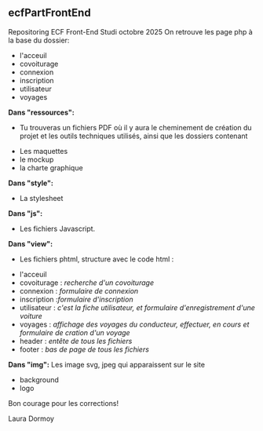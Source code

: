 ## ecfPartFrontEnd
Repositoring ECF Front-End Studi octobre 2025
On retrouve les page php à la base du dossier:
- l'acceuil
- covoiturage 
- connexion 
- inscription 
- utilisateur 
- voyages
  
**Dans "ressources":** 
 - Tu trouveras un fichiers PDF où il y aura le cheminement de création du projet et les outils techniques utilisés, ainsi que les dossiers contenant
  * Les maquettes
  * le mockup
  * la charte graphique
    
**Dans "style":**
  - La stylesheet
    
**Dans "js":**
  - Les fichiers Javascript.
    
**Dans "view":**
-  Les fichiers phtml, structure avec le code html :
* l'acceuil
* covoiturage : *recherche d'un covoiturage*
* connexion : *formulaire de connexion*
* inscription :*formulaire d'inscription*
* utilisateur : *c'est la fiche utilisateur, et formulaire d'enregistrement d'une voiture*
* voyages : *affichage des voyages du conducteur, effectuer, en cours et formulaire de cration d'un voyage*
* header : *entête de tous les fichiers*
* footer : *bas de page de tous les fichiers*
  
**Dans "img":**
  Les image svg, jpeg qui apparaissent sur le site
  - background
  - logo
    
Bon courage pour les corrections!

Laura Dormoy
